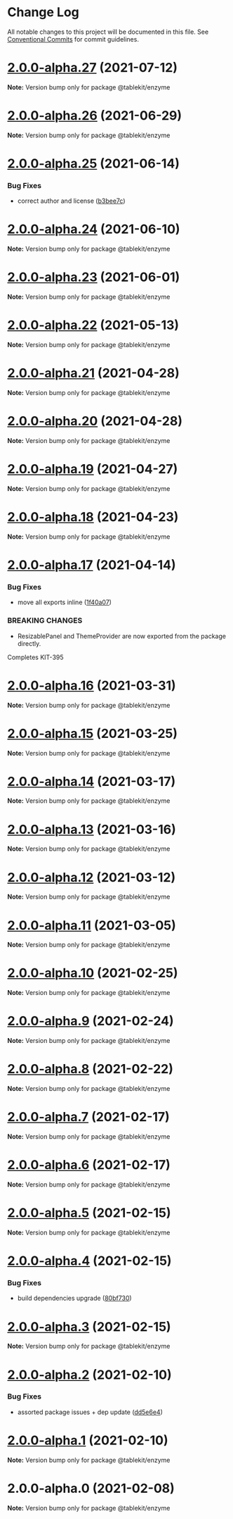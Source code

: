 # Change Log

All notable changes to this project will be documented in this file.
See [Conventional Commits](https://conventionalcommits.org) for commit guidelines.

# [2.0.0-alpha.27](https://gitlab.com/tablecheck/frontend/tablekit/compare/@tablekit/enzyme@2.0.0-alpha.26...@tablekit/enzyme@2.0.0-alpha.27) (2021-07-12)

**Note:** Version bump only for package @tablekit/enzyme

# [2.0.0-alpha.26](https://gitlab.com/tablecheck/frontend/tablekit/compare/@tablekit/enzyme@2.0.0-alpha.25...@tablekit/enzyme@2.0.0-alpha.26) (2021-06-29)

**Note:** Version bump only for package @tablekit/enzyme

# [2.0.0-alpha.25](https://gitlab.com/tablecheck/frontend/tablekit/compare/@tablekit/enzyme@2.0.0-alpha.24...@tablekit/enzyme@2.0.0-alpha.25) (2021-06-14)

### Bug Fixes

- correct author and license ([b3bee7c](https://gitlab.com/tablecheck/frontend/tablekit/commit/b3bee7ce753c08ba847f59827c0ebdaec8af7218))

# [2.0.0-alpha.24](https://gitlab.com/tablecheck/frontend/tablekit/compare/@tablekit/enzyme@2.0.0-alpha.23...@tablekit/enzyme@2.0.0-alpha.24) (2021-06-10)

**Note:** Version bump only for package @tablekit/enzyme

# [2.0.0-alpha.23](https://gitlab.com/tablecheck/frontend/tablekit/compare/@tablekit/enzyme@2.0.0-alpha.22...@tablekit/enzyme@2.0.0-alpha.23) (2021-06-01)

**Note:** Version bump only for package @tablekit/enzyme

# [2.0.0-alpha.22](https://gitlab.com/tablecheck/frontend/tablekit/compare/@tablekit/enzyme@2.0.0-alpha.21...@tablekit/enzyme@2.0.0-alpha.22) (2021-05-13)

**Note:** Version bump only for package @tablekit/enzyme

# [2.0.0-alpha.21](https://gitlab.com/tablecheck/frontend/tablekit/compare/@tablekit/enzyme@2.0.0-alpha.20...@tablekit/enzyme@2.0.0-alpha.21) (2021-04-28)

**Note:** Version bump only for package @tablekit/enzyme

# [2.0.0-alpha.20](https://gitlab.com/tablecheck/frontend/tablekit/compare/@tablekit/enzyme@2.0.0-alpha.19...@tablekit/enzyme@2.0.0-alpha.20) (2021-04-28)

**Note:** Version bump only for package @tablekit/enzyme

# [2.0.0-alpha.19](https://gitlab.com/tablecheck/frontend/tablekit/compare/@tablekit/enzyme@2.0.0-alpha.18...@tablekit/enzyme@2.0.0-alpha.19) (2021-04-27)

**Note:** Version bump only for package @tablekit/enzyme

# [2.0.0-alpha.18](https://gitlab.com/tablecheck/frontend/tablekit/compare/@tablekit/enzyme@2.0.0-alpha.17...@tablekit/enzyme@2.0.0-alpha.18) (2021-04-23)

**Note:** Version bump only for package @tablekit/enzyme

# [2.0.0-alpha.17](https://gitlab.com/tablecheck/frontend/tablekit/compare/@tablekit/enzyme@2.0.0-alpha.16...@tablekit/enzyme@2.0.0-alpha.17) (2021-04-14)

### Bug Fixes

- move all exports inline ([1f40a07](https://gitlab.com/tablecheck/frontend/tablekit/commit/1f40a07a5144972e7a8ffc0ed40d8c59de8a7b77))

### BREAKING CHANGES

- ResizablePanel and ThemeProvider are now exported from the package directly.

Completes KIT-395

# [2.0.0-alpha.16](https://gitlab.com/tablecheck/frontend/tablekit/compare/@tablekit/enzyme@2.0.0-alpha.15...@tablekit/enzyme@2.0.0-alpha.16) (2021-03-31)

**Note:** Version bump only for package @tablekit/enzyme

# [2.0.0-alpha.15](https://gitlab.com/tablecheck/frontend/tablekit/compare/@tablekit/enzyme@2.0.0-alpha.14...@tablekit/enzyme@2.0.0-alpha.15) (2021-03-25)

**Note:** Version bump only for package @tablekit/enzyme

# [2.0.0-alpha.14](https://gitlab.com/tablecheck/frontend/tablekit/compare/@tablekit/enzyme@2.0.0-alpha.13...@tablekit/enzyme@2.0.0-alpha.14) (2021-03-17)

**Note:** Version bump only for package @tablekit/enzyme

# [2.0.0-alpha.13](https://gitlab.com/tablecheck/frontend/tablekit/compare/@tablekit/enzyme@2.0.0-alpha.12...@tablekit/enzyme@2.0.0-alpha.13) (2021-03-16)

**Note:** Version bump only for package @tablekit/enzyme

# [2.0.0-alpha.12](https://gitlab.com/tablecheck/frontend/tablekit/compare/@tablekit/enzyme@2.0.0-alpha.11...@tablekit/enzyme@2.0.0-alpha.12) (2021-03-12)

**Note:** Version bump only for package @tablekit/enzyme

# [2.0.0-alpha.11](https://gitlab.com/tablecheck/frontend/tablekit/compare/@tablekit/enzyme@2.0.0-alpha.10...@tablekit/enzyme@2.0.0-alpha.11) (2021-03-05)

**Note:** Version bump only for package @tablekit/enzyme

# [2.0.0-alpha.10](https://gitlab.com/tablecheck/frontend/tablekit/compare/@tablekit/enzyme@2.0.0-alpha.9...@tablekit/enzyme@2.0.0-alpha.10) (2021-02-25)

**Note:** Version bump only for package @tablekit/enzyme

# [2.0.0-alpha.9](https://gitlab.com/tablecheck/frontend/tablekit/compare/@tablekit/enzyme@2.0.0-alpha.8...@tablekit/enzyme@2.0.0-alpha.9) (2021-02-24)

**Note:** Version bump only for package @tablekit/enzyme

# [2.0.0-alpha.8](https://gitlab.com/tablecheck/frontend/tablekit/compare/@tablekit/enzyme@2.0.0-alpha.7...@tablekit/enzyme@2.0.0-alpha.8) (2021-02-22)

**Note:** Version bump only for package @tablekit/enzyme

# [2.0.0-alpha.7](https://gitlab.com/tablecheck/frontend/tablekit/compare/@tablekit/enzyme@2.0.0-alpha.6...@tablekit/enzyme@2.0.0-alpha.7) (2021-02-17)

**Note:** Version bump only for package @tablekit/enzyme

# [2.0.0-alpha.6](https://gitlab.com/tablecheck/frontend/tablekit/compare/@tablekit/enzyme@2.0.0-alpha.5...@tablekit/enzyme@2.0.0-alpha.6) (2021-02-17)

**Note:** Version bump only for package @tablekit/enzyme

# [2.0.0-alpha.5](https://gitlab.com/tablecheck/frontend/tablekit/compare/@tablekit/enzyme@2.0.0-alpha.4...@tablekit/enzyme@2.0.0-alpha.5) (2021-02-15)

**Note:** Version bump only for package @tablekit/enzyme

# [2.0.0-alpha.4](https://gitlab.com/tablecheck/frontend/tablekit/compare/@tablekit/enzyme@2.0.0-alpha.3...@tablekit/enzyme@2.0.0-alpha.4) (2021-02-15)

### Bug Fixes

- build dependencies upgrade ([80bf730](https://gitlab.com/tablecheck/frontend/tablekit/commit/80bf730064fbe88f074b52b997825dbf6efda7e2))

# [2.0.0-alpha.3](https://gitlab.com/tablecheck/frontend/tablekit/compare/@tablekit/enzyme@2.0.0-alpha.2...@tablekit/enzyme@2.0.0-alpha.3) (2021-02-15)

**Note:** Version bump only for package @tablekit/enzyme

# [2.0.0-alpha.2](https://gitlab.com/tablecheck/frontend/tablekit/compare/@tablekit/enzyme@2.0.0-alpha.1...@tablekit/enzyme@2.0.0-alpha.2) (2021-02-10)

### Bug Fixes

- assorted package issues + dep update ([dd5e6e4](https://gitlab.com/tablecheck/frontend/tablekit/commit/dd5e6e471f4f8cc03d935ac5ea287ec1bbbfb616))

# [2.0.0-alpha.1](https://gitlab.com/tablecheck/frontend/tablekit/compare/@tablekit/enzyme@2.0.0-alpha.0...@tablekit/enzyme@2.0.0-alpha.1) (2021-02-10)

**Note:** Version bump only for package @tablekit/enzyme

# 2.0.0-alpha.0 (2021-02-08)

**Note:** Version bump only for package @tablekit/enzyme
